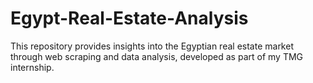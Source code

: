 # Egypt-Real-Estate-Analysis
This repository provides insights into the Egyptian real estate market through web scraping and data analysis, developed as part of my TMG internship.

